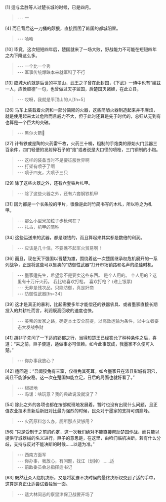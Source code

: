 
[1] 适与孟胜等人过楚长城的时候，已是四月。
>--- 一<br>

[4] 而且背后这一刀捅的颇狠，直接围困了韩国的都城阳翟。
>--- 哈哈<br>

[10] 毕竟，这次短短四年后，楚国就来了一场大败，野战能力不可能在短短四年之内下降这么多。
>--- 一个比一个秀<br>
>--- 军事传统爆跌本来就军科了不行<br>

[13] 应城大约就是后世的平顶山，武王之子曾在此封国，《下武》一诗中也有“媚兹一人，应侯顺德”一句，也曾做过天子监国，后楚国灭诸姬，在此立县。
>--- 哎呀，我就是平顶山的人[fn=5]<br>

[26] 马车上装载着火药和一部分简陋的火器，这些简陋火器制造起来并不麻烦，就是使用起来太过危险而且威力不大，但于此时还算是先于时代的，总归从无到有也算是一个巨大的突破。
>--- 黑尔火箭🚀<br>

[27] 计有铁或是陶的火药雷千枚，火药三十桶，粗制的手炮类的原始火门武器三百余件，四门轻便的发射碎石子的“炮”或者说是大口径的喷枪，三门铜制的小炮。
>--- 这样的装备当时不是要征服世界啊<br>
>--- 打架有喷子了啊<br>
>--- 喷子四支，大喷子三只<br>

[29] 除了这些火器之外，还有六套铁片札甲。
>--- 除了这些火器之外，还有六套钢铁机甲<br>

[31] 因为都是一个长条般的甲片，很像是此时竹简书写的木札，所以称之为札甲。
>--- 那么小型米加粒子步枪何在？<br>
>--- 扎古，机甲的简称<br>

[34] 这些运送来的武器，都是赚钱的，而且算起来其实都是数倍的利润。
>--- 应该是几十倍。不要瞧不起军火贸易啊！<br>

[36] 而且，现在天下强国以晋楚为雄，围绕着这一次楚国继承权危机展开的一系列战争，正是将这些可以售卖的“防御性武器”打开市场销路和名声的绝佳时机。
>--- 墨家适先生，希望您不是要卖这些东西。
是个人用的。
个人用的？这里有十万斤火药。
我比较喜欢打枪。
喜欢打枪？
(递上银票)<br>
>--- 无非是残次品，只能防御，真是奸商<br>
>--- 防御性武器[fn=34]<br>

[39] 这才是真正的暴利，比起需要多年才能偿还的铁器农具、或者墨家直接长期投入的共耕社而言，利润既高回收的速度也快。
>--- 美帝的发家之路，确定本土安全前提，以高效运输为条件，以中立者姿态大发战争财<br>

[41] 胡非子先问了一下适的郢都之行，当得知楚王已经答允了种种条件之后，喜道：“来之前，巨子便道，适做事必可信赖。如今此事既成，我墨家不久便可入楚。”
>--- 你办事我放心？<br>

[42] 适回道：“吾闻狡兔有三窟，仅得免其死耳。如今墨家只在沛县彭城有洞穴，尚且不能够安稳。这一次在楚国如能立足，日后的局面也就好看了。”
>--- 根据地<br>
>--- 冯谖：啥玩意？我的典故说没就没了？<br>

[54] 除此之外的各项也都在按部就班地发展着，暂时也没有出现什么问题，且正值农业技术革新后新旧对比最为强烈的时候，民众对于墨家的支持可谓巅峰。
>--- 火药原料怎么办，厕所那点货够用？<br>

[56] “只是受制于之前的约定，这一次我们绝对不能直接帮助楚国作战，而只能以提供守城器械的名义进行。巨子的意思是，在这里，由咱们临机决断。若有什么分歧，支持与反对不能决断的时候……以适为准。”
>--- 西南方面军<br>
>--- 你办事，我放心，有问题，找江（划掉）……适<br>
>--- 前敌委员会总指挥适书记<br>

[63] 既然让众人临机决断，又是将犹豫不决时候的最终决断权交到了适的手中，这算是真正让适尝试着独当一面。
>--- 适大林同志的察里津保卫战要开场了<br>
